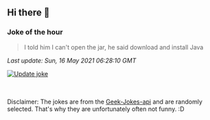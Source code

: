 ## Hi there 👋

### Joke of the hour
<!-- joke -->
>I told him I can't open the jar, he said download and install Java
<!-- /joke -->

*Last update: Sun, 16 May 2021 06:28:10 GMT*

[![Update joke](https://github.com/nclskfm/nclskfm/actions/workflows/joke.yml/badge.svg)](https://github.com/nclskfm/nclskfm/actions/workflows/joke.yml)

<br><br>
Disclaimer: The jokes are from the [Geek-Jokes-api](https://github.com/sameerkumar18/geek-joke-api) and are randomly selected. That's why they are unfortunately often not funny. :D
